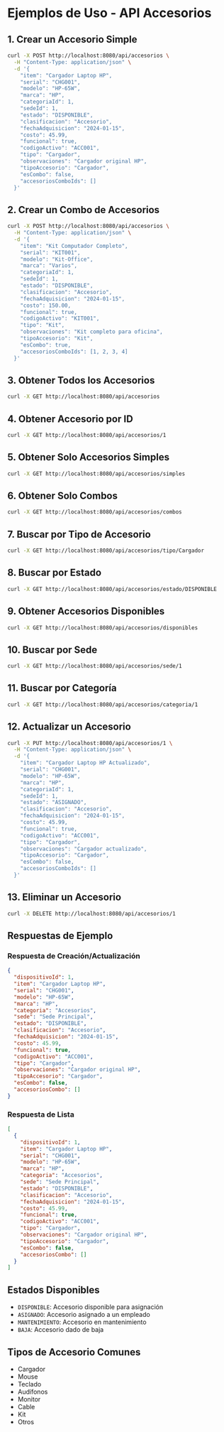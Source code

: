 # Ejemplos de Uso - API Accesorios

## 1. Crear un Accesorio Simple

```bash
curl -X POST http://localhost:8080/api/accesorios \
  -H "Content-Type: application/json" \
  -d '{
    "item": "Cargador Laptop HP",
    "serial": "CHG001",
    "modelo": "HP-65W",
    "marca": "HP",
    "categoriaId": 1,
    "sedeId": 1,
    "estado": "DISPONIBLE",
    "clasificacion": "Accesorio",
    "fechaAdquisicion": "2024-01-15",
    "costo": 45.99,
    "funcional": true,
    "codigoActivo": "ACC001",
    "tipo": "Cargador",
    "observaciones": "Cargador original HP",
    "tipoAccesorio": "Cargador",
    "esCombo": false,
    "accesoriosComboIds": []
  }'
```

## 2. Crear un Combo de Accesorios

```bash
curl -X POST http://localhost:8080/api/accesorios \
  -H "Content-Type: application/json" \
  -d '{
    "item": "Kit Computador Completo",
    "serial": "KIT001",
    "modelo": "Kit-Office",
    "marca": "Varios",
    "categoriaId": 1,
    "sedeId": 1,
    "estado": "DISPONIBLE",
    "clasificacion": "Accesorio",
    "fechaAdquisicion": "2024-01-15",
    "costo": 150.00,
    "funcional": true,
    "codigoActivo": "KIT001",
    "tipo": "Kit",
    "observaciones": "Kit completo para oficina",
    "tipoAccesorio": "Kit",
    "esCombo": true,
    "accesoriosComboIds": [1, 2, 3, 4]
  }'
```

## 3. Obtener Todos los Accesorios

```bash
curl -X GET http://localhost:8080/api/accesorios
```

## 4. Obtener Accesorio por ID

```bash
curl -X GET http://localhost:8080/api/accesorios/1
```

## 5. Obtener Solo Accesorios Simples

```bash
curl -X GET http://localhost:8080/api/accesorios/simples
```

## 6. Obtener Solo Combos

```bash
curl -X GET http://localhost:8080/api/accesorios/combos
```

## 7. Buscar por Tipo de Accesorio

```bash
curl -X GET http://localhost:8080/api/accesorios/tipo/Cargador
```

## 8. Buscar por Estado

```bash
curl -X GET http://localhost:8080/api/accesorios/estado/DISPONIBLE
```

## 9. Obtener Accesorios Disponibles

```bash
curl -X GET http://localhost:8080/api/accesorios/disponibles
```

## 10. Buscar por Sede

```bash
curl -X GET http://localhost:8080/api/accesorios/sede/1
```

## 11. Buscar por Categoría

```bash
curl -X GET http://localhost:8080/api/accesorios/categoria/1
```

## 12. Actualizar un Accesorio

```bash
curl -X PUT http://localhost:8080/api/accesorios/1 \
  -H "Content-Type: application/json" \
  -d '{
    "item": "Cargador Laptop HP Actualizado",
    "serial": "CHG001",
    "modelo": "HP-65W",
    "marca": "HP",
    "categoriaId": 1,
    "sedeId": 1,
    "estado": "ASIGNADO",
    "clasificacion": "Accesorio",
    "fechaAdquisicion": "2024-01-15",
    "costo": 45.99,
    "funcional": true,
    "codigoActivo": "ACC001",
    "tipo": "Cargador",
    "observaciones": "Cargador actualizado",
    "tipoAccesorio": "Cargador",
    "esCombo": false,
    "accesoriosComboIds": []
  }'
```

## 13. Eliminar un Accesorio

```bash
curl -X DELETE http://localhost:8080/api/accesorios/1
```

## Respuestas de Ejemplo

### Respuesta de Creación/Actualización
```json
{
  "dispositivoId": 1,
  "item": "Cargador Laptop HP",
  "serial": "CHG001",
  "modelo": "HP-65W",
  "marca": "HP",
  "categoria": "Accesorios",
  "sede": "Sede Principal",
  "estado": "DISPONIBLE",
  "clasificacion": "Accesorio",
  "fechaAdquisicion": "2024-01-15",
  "costo": 45.99,
  "funcional": true,
  "codigoActivo": "ACC001",
  "tipo": "Cargador",
  "observaciones": "Cargador original HP",
  "tipoAccesorio": "Cargador",
  "esCombo": false,
  "accesoriosCombo": []
}
```

### Respuesta de Lista
```json
[
  {
    "dispositivoId": 1,
    "item": "Cargador Laptop HP",
    "serial": "CHG001",
    "modelo": "HP-65W",
    "marca": "HP",
    "categoria": "Accesorios",
    "sede": "Sede Principal",
    "estado": "DISPONIBLE",
    "clasificacion": "Accesorio",
    "fechaAdquisicion": "2024-01-15",
    "costo": 45.99,
    "funcional": true,
    "codigoActivo": "ACC001",
    "tipo": "Cargador",
    "observaciones": "Cargador original HP",
    "tipoAccesorio": "Cargador",
    "esCombo": false,
    "accesoriosCombo": []
  }
]
```

## Estados Disponibles

- `DISPONIBLE`: Accesorio disponible para asignación
- `ASIGNADO`: Accesorio asignado a un empleado
- `MANTENIMIENTO`: Accesorio en mantenimiento
- `BAJA`: Accesorio dado de baja

## Tipos de Accesorio Comunes

- Cargador
- Mouse
- Teclado
- Audífonos
- Monitor
- Cable
- Kit
- Otros 